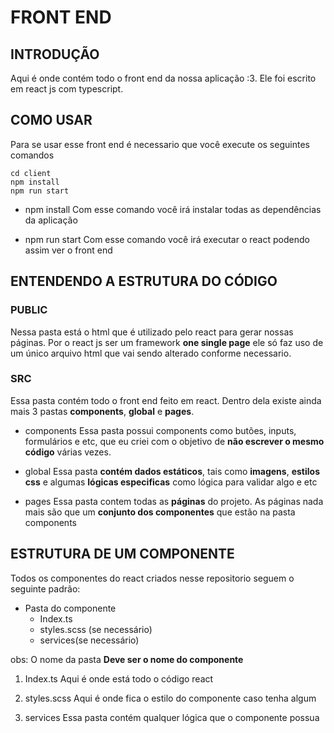 # FRONT END

## INTRODUÇÃO

Aqui é onde contém todo o front end da nossa aplicação :3. Ele foi escrito em react js
com typescript.

## COMO USAR

Para se usar esse front end é necessario que você execute os seguintes comandos
```
cd client
npm install
npm run start
```
- npm install
Com esse comando você irá instalar todas as dependências da aplicação

- npm run start
Com esse comando você irá executar o react podendo assim ver o front end

## ENTENDENDO A ESTRUTURA DO CÓDIGO

### PUBLIC

Nessa pasta está o html que é utilizado pelo react para gerar nossas páginas. Por o 
react js ser um framework **one single page** ele só faz uso de um único arquivo html
que vai sendo alterado conforme necessario.

### SRC 
Essa pasta contém todo o front end feito em react. Dentro dela existe ainda mais 3 
pastas **components**, **global** e **pages**.

- components
Essa pasta possui components como butões, inputs, formulários e etc, que eu criei com
o objetivo de **não escrever o mesmo código** várias vezes.

- global
Essa pasta **contém dados estáticos**, tais como **imagens**, **estilos css** e algumas
**lógicas especificas** como lógica para validar algo e etc

- pages
Essa pasta contem todas as **páginas** do projeto. As páginas nada mais são que um 
**conjunto dos componentes** que estão na pasta components

## ESTRUTURA DE UM COMPONENTE

Todos os componentes do react criados nesse repositorio seguem o seguinte padrão:

- Pasta do componente
  - Index.ts 
  - styles.scss (se necessário)
  - services(se necessário)

obs: O nome da pasta **Deve ser o nome do componente**

1. Index.ts
Aqui é onde está todo o código react

2. styles.scss
Aqui é onde fica o estilo do componente caso tenha algum

3. services 
Essa pasta contém qualquer lógica que o componente possua